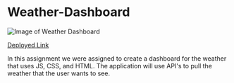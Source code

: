 # Weather-Dashboard

![Image of Weather Dashboard](./)  

[Deployed Link](https://www.example.com)

In this assignment we were assigned to create a dashboard for the weather that uses JS, CSS, and HTML. The application will use API's to pull the weather that the user wants to see.